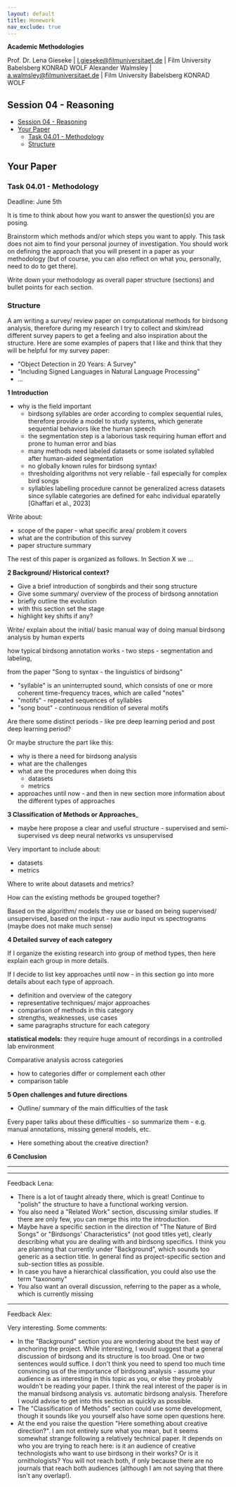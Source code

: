 ```yaml
---
layout: default
title: Homework
nav_exclude: true
---
```


**Academic Methodologies**
  
Prof. Dr. Lena Gieseke \| l.gieseke@filmuniversitaet.de \| Film University Babelsberg KONRAD WOLF
Alexander Walmsley \| a.walmsley@filmuniversitaet.de \| Film University Babelsberg KONRAD WOLF

## Session 04 - Reasoning

* [Session 04 - Reasoning](#session-04---reasoning)
* [Your Paper](#your-paper)
    * [Task 04.01 - Methodology](#task-0401---methodology)
    * [Structure](#structure)

## Your Paper

### Task 04.01 - Methodology

Deadline: June 5th


It is time to think about how you want to answer the question(s) you are posing.  

Brainstorm which methods and/or which steps you want to apply. This task does not aim to find your personal journey of investigation. You should work on defining the approach that you will present in a paper as your methodology (but of course, you can also reflect on what you, personally, need to do to get there). 

Write down your methodology as overall paper structure (sections) and bullet points for each section.

### Structure

A am writing a survey/ review paper on computational methods for birdsong analysis, therefore during my research I try to collect and skim/read different survey papers to get a feeling and also inspiration about the structure.
Here are some examples of papers that I like and think that they will be helpful for my survey paper:

- "Object Detection in 20 Years: A Survey" 
- "Including Signed Languages in Natural Language Processing" 
- ...

__1 Introduction__

- why is the field important
    - birdsong syllables are order according to complex sequential rules, therefore provide a model to study systems, which generate sequential behaviors like the human speech
    - the segmentation step is a laborious task requiring human effort and prone to human error and bias
    - many methods need labeled datasets or some isolated syllabled after human-aided segmentation 
    - no globally known rules for birdsong syntax!
    - thresholding algorithms not very reliable - fail especially for complex bird songs 
    - syllables labelling procedure cannot be generalized acress datasets since syllable categories are defined for eahc individual eparatelly [Ghaffari et al., 2023] 

Write about:

- scope of the paper - what specific area/ problem it covers
- what are the contribution of this survey
- paper structure summary 

The rest of this paper is organized as follows. In Section X we ... 

__2 Background/ Historical context?__

- Give a brief introduction of songbirds and their song structure 
- Give some summary/ overview of the process of birdsong annotation 
- briefly outline the evolution
- with this section set the stage
- highlight key shifts if any?

Write/ explain about the initial/ basic manual way of doing manual birdsong analysis by human experts

how typical birdsong annotation works - two steps - segmentation and labeling,  

from the paper "Song to syntax - the linguistics of birdsong"

- "syllable" is an uninterrupted sound, which consists of one or more coherent time-frequency traces, which are called "notes"
- "motifs" - repeated sequences of syllables
- "song bout" - continuous rendition of several motifs

Are there some distinct periods - like pre deep learning period and post deep learning period?

Or maybe structure the part like this:

- why is there a need for birdsong analysis
- what are the challenges
- what are the procedures when doing this
    - datasets
    - metrics
- approaches until now - and then in new section more information about the different types of approaches

__3 Classification of Methods or Approaches___

- maybe here propose a clear and useful structure - supervised and semi-supervised vs deep neural networks vs unsupervised

Very important to include about:

- datasets 
- metrics 

Where to write about datasets and metrics?

How can the existing methods be grouped together?

Based on the algorithm/ models they use or based on being supervised/ unsupervised, based on the input - raw audio input vs spectrograms (maybe does not make much sense)

__4 Detailed survey of each category__

If I organize the existing research into group of method types, then here explain each group in more details.

If I decide to list key approaches until now - in this section go into more details about each type of approach.

- definition and overview of the category
- representative techniques/ major approaches
- comparison of methods in this category
- strengths, weaknesses, use cases
- same paragraphs structure for each category

__statistical models:__ they require huge amount of recordings in a controlled lab environment

Comparative analysis across categories
- how to categories differ or complement each other
- comparison table

__5 Open challenges and future directions__

- Outline/ summary of the main difficulties of the task 

Every paper talks about these difficulties - so summarize them - e.g. manual annotations, missing general models, etc. 

- Here something about the creative direction? 

__6 Conclusion__

---


---
Feedback Lena:
* There is a lot of taught already there, which is great! Continue to "polish" the structure to have a functional working version.
* You also need a "Related Work" section, discussing similar studies. If there are only few, you can merge this into the introduction.
* Maybe have a specific section in the direction of "The Nature of Bird Songs" or "Birdsongs' Characteristics" (not good titles yet), clearly describing what you are dealing with and birdsong specifics. I think you are planning that currently under "Background", which sounds too generic as a section title. In general find as project-specific section and sub-section titles as possible.
* In case you have a hierarchical classification, you could also use the term "taxonomy"
* You also want an overall discussion, referring to the paper as a whole, which is currently missing

---
Feedback Alex:  

Very interesting. Some comments:  
- In the "Background" section you are wondering about the best way of anchoring the project. While interesting, I would suggest that a general discussion of birdsong and its structure is too broad. One or two sentences would suffice. I don't think you need to spend too much time convincing us of the importance of birdsong analysis - assume your audience is as interesting in this topic as you, or else they probably wouldn't be reading your paper. I think the real interest of the paper is in the manual birdsong analysis vs. automatic birdsong analysis. Therefore I would advise to get into this section as quickly as possible.
- The "Classification of Methods" section could use some development, though it sounds like you yourself also have some open questions here.
- At the end you raise the question "Here something about creative direction?". I am not entirely sure what you mean, but it seems somewhat strange following a relatively technical paper. It depends on who you are trying to reach here: is it an audience of creative technologists who want to use birdsong in their works? Or is it ornithologists? You will not reach both, if only because there are no journals that reach both audiences (although I am not saying that there isn't any overlap!).

